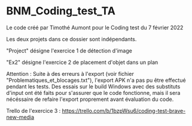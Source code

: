 # BNM_Coding_test_TA
Le code créé par Timothé Aumont pour le Coding test du 7 février 2022

Les deux projets dans ce dossier sont indépendants.

"Project" désigne l'exercice 1 de détection d'image

"Ex2" désigne l'exercice 2 de placement d'objet dans un plan

Attention : Suite à des erreurs à l'export (voir fichier "Problematiques_et_blocages.txt"), l'export APK n'a pas pu être effectué pendant les tests. Des essais sur le build Windows avec des substituts d'input ont été faits pour s'assurer que le code fonctionne, mais il sera nécéssaire de refaire l'export proprement avant évaluation du code.

Trello de l'exercice 3 : https://trello.com/b/1bzpWsu6/coding-test-brave-new-media
